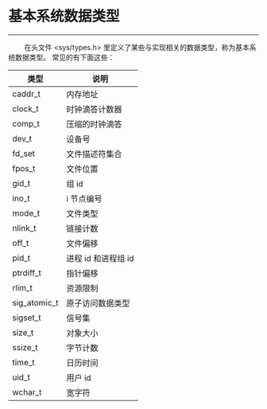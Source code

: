 # 基本系统数据类型
***

&emsp;&emsp;
在头文件 &lt;sys/types.h&gt; 里定义了某些与实现相关的数据类型，称为基本系统数据类型。
常见的有下面这些：

|类型|说明
| --- | --- |
|caddr\_t|内存地址|
|clock\_t|时钟滴答计数器|
|comp\_t|压缩的时钟滴答|
|dev\_t|设备号|
|fd\_set|文件描述符集合|
|fpos\_t|文件位置|
|gid\_t|组 id|
|ino\_t|i 节点编号|
|mode\_t|文件类型|
|nlink\_t|链接计数|
|off\_t|文件偏移|
|pid\_t|进程 id 和进程组 id|
|ptrdiff\_t|指针偏移|
|rlim\_t|资源限制|
|sig\_atomic\_t|原子访问数据类型|
|sigset\_t|信号集|
|size\_t|对象大小|
|ssize\_t|字节计数|
|time\_t|日历时间|
|uid\_t|用户 id|
|wchar\_t|宽字符|
